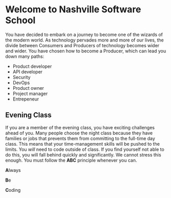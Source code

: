 # Welcome to Nashville Software School

You have decided to embark on a journey to become one of the wizards of the modern world. As technology pervades more and more of our lives, the divide between Consumers and Producers of technology becomes wider and wider. You have chosen how to become a Producer, which can lead you down many paths:

 + Product developer
 + API developer
 + Security
 + DevOps
 + Product owner
 + Project manager
 + Entrepeneur

## Evening Class
If you are a member of the evening class, you have exciting challenges ahead of you. Many people choose the night class because they have families or jobs that prevents them from committing to the full-time day class. This means that your time-management skills will be pushed to the limits. You *will* need to code outside of class. If you find yourself not able to do this, you will fall behind quickly and significantly. We cannot stress this enough. You must follow the **ABC** principle whenever you can. 

**A**lways

**B**e

**C**oding
